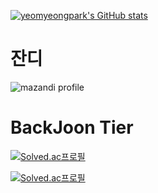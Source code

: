 
[![yeomyeongpark's GitHub stats](https://github-readme-stats.vercel.app/api?username=parkyeomyeong)](https://github.com/parkyeomyeong/github-readme-stats)

# 잔디
<!-- BackJoon Tier -->
![mazandi profile](http://mazandi.herokuapp.com/api?handle=parkyeomyeong&theme=warm)


# BackJoon Tier
<!-- BOX -->
[![Solved.ac프로필](http://mazassumnida.wtf/api/v2/generate_badge?boj=parkyeomyeong)](https://solved.ac/parkyeomyeong)

<!-- MINI -->
[![Solved.ac프로필](http://mazassumnida.wtf/api/mini/generate_badge?boj=parkyeomyeong)](https://solved.ac/parkyeomyeong)
